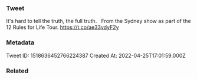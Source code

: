 ### Tweet
It's hard to tell the truth, the full truth. ⁣
⁣
From the Sydney show as part of the 12 Rules for Life Tour. https://t.co/ae33vdyF2y

### Metadata
Tweet ID: 1518636452766224387
Created At: 2022-04-25T17:01:59.000Z

### Related

